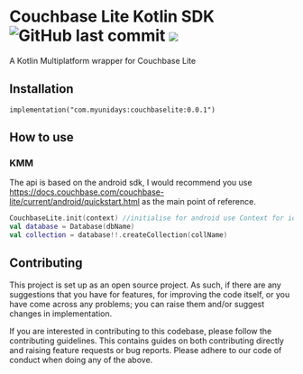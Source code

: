 <h1 align="left">Couchbase Lite Kotlin SDK
<img alt="GitHub last commit" src="https://img.shields.io/github/last-commit/MyUNiDAYS/template-kotlin-library?style=flat-square"> <a href="https://git.live"><img src="https://img.shields.io/badge/collaborate-on%20gitlive-blueviolet?style=flat-square"></a>
</h1>

A Kotlin Multiplatform wrapper for Couchbase Lite

## Installation

```
implementation("com.myunidays:couchbaselite:0.0.1")
```


## How to use

### KMM

The api is based on the android sdk, I would recommend you use https://docs.couchbase.com/couchbase-lite/current/android/quickstart.html as the main point of reference.

```kotlin
CouchbaseLite.init(context) //initialise for android use Context for ios use null or NSBundle
val database = Database(dbName)
val collection = database!!.createCollection(collName)
```

## Contributing

This project is set up as an open source project. As such, if there are any suggestions that you have for features, for improving the code itself, or you have come across any problems; you can raise them and/or suggest changes in implementation.

If you are interested in contributing to this codebase, please follow the contributing guidelines. This contains guides on both contributing directly and raising feature requests or bug reports. Please adhere to our code of conduct when doing any of the above.
